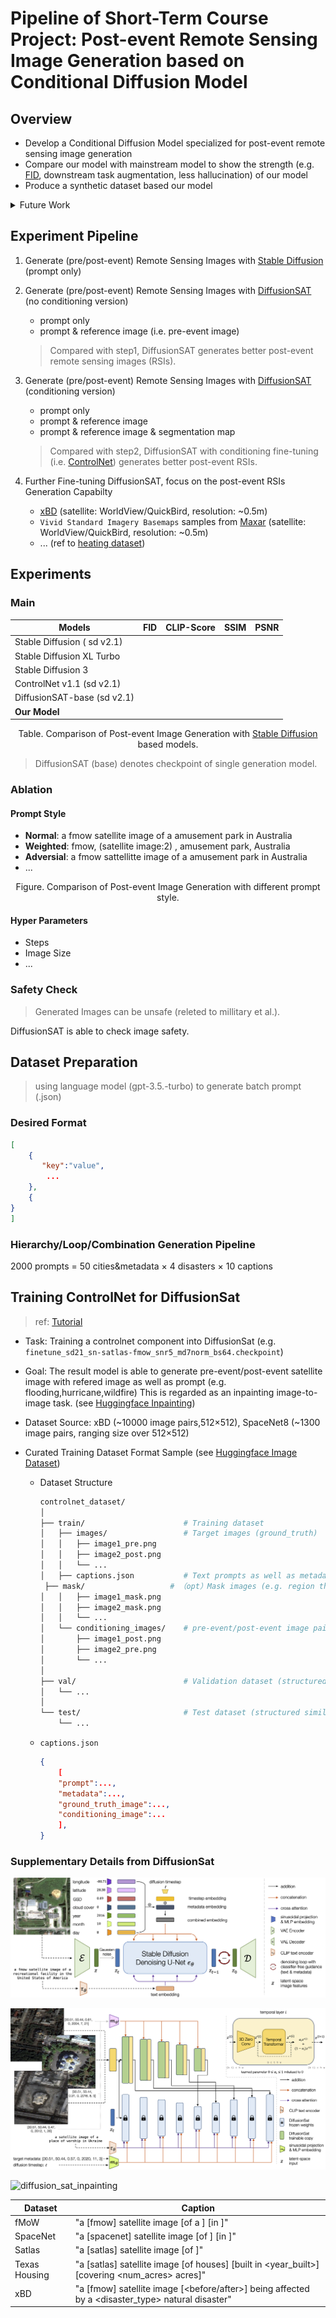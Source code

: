 # Pipeline of Short-Term Course Project: Post-event Remote Sensing Image Generation based on Conditional Diffusion Model

## Overview

- Develop a Conditional Diffusion Model specialized for post-event remote sensing image generation
- Compare our model with mainstream model to show the strength (e.g. [FID](https://proceedings.neurips.cc/paper/2017/hash/8a1d694707eb0fefe65871369074926d-Abstract.html), downstream task augmentation, less hallucination) of our model
- Produce a synthetic dataset based our model  

<details>
<summary>Future Work</summary>
1. ControlNet++: Improving Conditional Controls with Efficient Consistency Feedback
   <a href="https://github.com/liming-ai/ControlNet_Plus_Plus">Code</a>,
   <a href="https://liming-ai.github.io/ControlNet_Plus_Plus/">Paper</a> (Accepted by ECCV 2024)<div></div>
2. Uni-ControlNet: All-in-One Control to Text-to-Image Diffusion Models
   <a href="https://github.com/ShihaoZhaoZSH/Uni-ControlNet">Code</a>,
   <a href="https://proceedings.neurips.cc/paper_files/paper/2023/hash/2468f84a13ff8bb6767a67518fb596eb-Abstract-Conference.html">Paper</a> (Accepted by NeurIPS 2023)
   <div></div>
3. OpenEarthMap: A Benchmark Dataset for Global High-Resolution Land Cover Mapping
   <a href="https://open-earth-map.org/">Dataset</a>,
   <a href="https://openaccess.thecvf.com/content/WACV2023/html/Xia_OpenEarthMap_A_Benchmark_Dataset_for_Global_High-Resolution_Land_Cover_Mapping_WACV_2023_paper.html">Paper</a> (Accepted by WACV 2023)
   <div></div>
</details>

## Experiment Pipeline

1. Generate (pre/post-event) Remote Sensing Images with [Stable Diffusion](https://github.com/CompVis/stable-diffusion) (prompt only)

2. Generate (pre/post-event)  Remote Sensing Images with [DiffusionSAT](https://github.com/samar-khanna/DiffusionSat) (no conditioning version)

   - prompt only
   - prompt & reference image (i.e. pre-event image)

   > Compared with step1, DiffusionSAT generates better post-event remote sensing images (RSIs).

3. Generate (pre/post-event) Remote Sensing Images with [DiffusionSAT](https://github.com/samar-khanna/DiffusionSat) (conditioning version)

   - prompt only
   - prompt & reference image
   - prompt & reference image & segmentation map

   > Compared with step2, DiffusionSAT with conditioning fine-tuning (i.e. [ControlNet](https://github.com/lllyasviel/ControlNet)) generates better post-event RSIs.

4. Further Fine-tuning DiffusionSAT, focus on the post-event RSIs Generation Capabilty

   - [xBD](https://xview2.org/dataset) (satellite: WorldView/QuickBird, resolution: ~0.5m)
   - `Vivid Standard Imagery Basemaps` samples from [Maxar](https://resources.maxar.com/product-samples/vivid-standard-imagery-basemaps-global-locations) (satellite: WorldView/QuickBird,  resolution: ~0.5m)
   - ... (ref to [heating dataset](../paper_writing/paper.md#dataset))

## Experiments

### Main

| Models                      | FID  | CLIP-Score | SSIM | PSNR |
| --------------------------- | ---- | ---------- | ---- | ---- |
| Stable Diffusion ( sd v2.1) |      |            |      |      |
| Stable Diffusion XL Turbo   |      |            |      |      |
| Stable Diffusion 3          |      |            |      |      |
| ControlNet v1.1 (sd v2.1)   |      |            |      |      |
| DiffusionSAT-base (sd v2.1) |      |            |      |      |
| **Our Model**               |      |            |      |      |

<div align="center">Table. Comparison of Post-event Image Generation with <a href="https://github.com/CompVis/stable-diffusion">Stable Diffusion</a> based models.</div>

> DiffusionSAT (base)  denotes checkpoint of single generation model.

### Ablation

#### Prompt Style

- **Normal**: a fmow satellite image of a amusement park in Australia
- **Weighted**: fmow, (satellite image:2) , amusement park, Australia
- **Adversial**: a fmow sattellitte image of a amusement park in Australia
- ...

<div align="center">Figure. Comparison of Post-event Image Generation with different prompt style.</div>

#### Hyper Parameters

- Steps
- Image Size
- ...

### Safety Check

> Generated Images can be unsafe (releted to millitary et al.).

DiffusionSAT is able to check image safety.

## Dataset Preparation

> using language model (gpt-3.5.-turbo) to generate batch prompt (.json)

### Desired Format

```json
[
    {
       "key":"value",
        ...
    },
    {
}
]
```

### Hierarchy/Loop/Combination Generation Pipeline

2000 prompts = 50 cities&metadata × 4 disasters  × 10 captions

## Training ControlNet for DiffusionSat

> ref: [Tutorial](https://huggingface.co/blog/train-your-controlnet)

- Task: Training a controlnet component into DiffusionSat (e.g. `finetune_sd21_sn-satlas-fmow_snr5_md7norm_bs64.checkpoint`)

- Goal: The result model is able to generate pre-event/post-event satellite image with refered image as well as prompt (e.g. flooding,hurricane,wildfire) This is regarded as an inpainting image-to-image task. (see [Huggingface Inpainting](https://huggingface.co/docs/diffusers/v0.29.2/en/using-diffusers/sdxl#image-to-image))

- Dataset Source: xBD (~10000 image pairs,512×512), SpaceNet8 (~1300 image pairs, ranging size over 512×512)

- Curated Training Dataset Format Sample (see [Huggingface Image Dataset](https://huggingface.co/docs/datasets/image_dataset#imagefolder))

  - Dataset Structure

      ```bash
      controlnet_dataset/
      │
      ├── train/                      # Training dataset
      │   ├── images/                 # Target images (ground_truth)
      │   │   ├── image1_pre.png
      │   │   ├── image2_post.png
      │   │   └── ...
      │   ├── captions.json           # Text prompts as well as metadata for each image
       ├── mask/                   # （opt）Mask images (e.g. region that affected by disaster)
      │   │   ├── image1_mask.png
      │   │   ├── image2_mask.png
      │   │   └── ...
      │   └── conditioning_images/    # pre-event/post-event image paired with target image
      │       ├── image1_post.png
      │       ├── image2_pre.png
      │       └── ...
      │
      ├── val/                        # Validation dataset (structured similarly to train/)
      │   └── ...
      │
      └── test/                       # Test dataset (structured similarly to train/)
          └── ...
      
      ```
  
  - `captions.json`
  
      ```json
      {
          [
          "prompt":...,
          "metadata":...,
          "ground_truth_image":...,
          "conditioning_image":...
          ],
      }
      ```
  
### Supplementary Details from DiffusionSat

![](./assets/teaser.png)

![diffusion_sat_controlnet](./assets/diffusion_sat_controlnet.png)

![diffusion_sat_inpainting](./assets/diffusion_sat_inpainting.png)

| Dataset       | Caption                                                      |
| ------------- | ------------------------------------------------------------ |
| fMoW          | "a [fmow] satellite image [of a <object>] [in <country>]"    |
| SpaceNet      | "a [spacenet] satellite image [of <object>] [in <city>]"     |
| Satlas        | "a [satlas] satellite image [of <object>]"                   |
| Texas Housing | "a [satlas] satellite image [of houses] [built in <year_built>] [covering <num_acres> acres]" |
| xBD           | "a [fmow] satellite image [<before/after>] being affected by a <disaster_type> natural disaster" |
